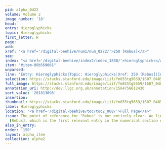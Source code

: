 ```yaml
---
pid: alpha_0422
volume: Volume 2
image_number: '18'
head:
entry: Hieroglyphicks
topic: Hieroglyphicks
first_letter: H
page:
add:
xref: "<a href='/digital-beehive/num1/num_0272/'>250 [Rebus]</a>"
see:
index: "<a href='/digital-beehive/index2/index_1830/'>hieroglyphicks</a>"
item: "#item-90b569061"
unparsed:
line: 'Entry: Hieroglyphicks|Topic: Hieroglyphicks|Xref: 250 [Rebus]|Index: hieroglyphicks|#item-90b569061'
selection: https://stacks.stanford.edu/image/iiif/fm855tg5659/1607_0485/747,3098,3024,410/full/0/default.jpg
full_image: https://stacks.stanford.edu/image/iiif/fm855tg5659/1607_0485/full/full/0/default.jpg
annotation_uri: http://dev.llgc.org.uk/annotation/1564756612430
sort_value: '201813098'
insertion:
thumbnail: https://stacks.stanford.edu/image/iiif/fm855tg5659/1607_0485/747,3098,600,180/250,/0/default.jpg
label: Hieroglyphicks
location: "<a href='/digital-beehive/toc/toc2_008/'>Full Page</a>"
issue: The point of reference for "Rebus" is not entirely clear. We linked to 250
  [Rebus], which is the first relevant entry in the numerical section of the Alvearium.
also_in_entry:
order: '150'
layout: alpha_item
collection: alpha2
---
```

